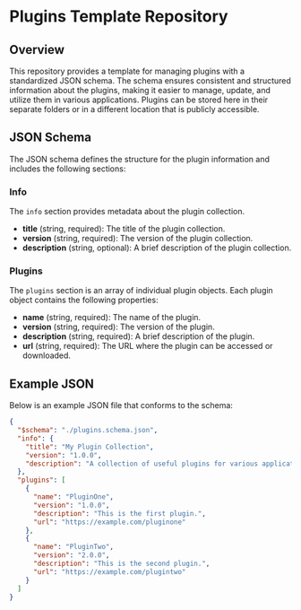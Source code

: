 # Plugins Template Repository

## Overview

This repository provides a template for managing plugins with a standardized JSON schema. The schema ensures consistent and structured information about the plugins, making it easier to manage, update, and utilize them in various applications. Plugins can be stored here in their separate folders or in a different location that is publicly accessible.

## JSON Schema

The JSON schema defines the structure for the plugin information and includes the following sections:

### Info

The `info` section provides metadata about the plugin collection.

- **title** (string, required): The title of the plugin collection.
- **version** (string, required): The version of the plugin collection.
- **description** (string, optional): A brief description of the plugin collection.

### Plugins

The `plugins` section is an array of individual plugin objects. Each plugin object contains the following properties:

- **name** (string, required): The name of the plugin.
- **version** (string, required): The version of the plugin.
- **description** (string, required): A brief description of the plugin.
- **url** (string, required): The URL where the plugin can be accessed or downloaded.

## Example JSON

Below is an example JSON file that conforms to the schema:

```json
{
  "$schema": "./plugins.schema.json",
  "info": {
    "title": "My Plugin Collection",
    "version": "1.0.0",
    "description": "A collection of useful plugins for various applications."
  },
  "plugins": [
    {
      "name": "PluginOne",
      "version": "1.0.0",
      "description": "This is the first plugin.",
      "url": "https://example.com/pluginone"
    },
    {
      "name": "PluginTwo",
      "version": "2.0.0",
      "description": "This is the second plugin.",
      "url": "https://example.com/plugintwo"
    }
  ]
}
```
